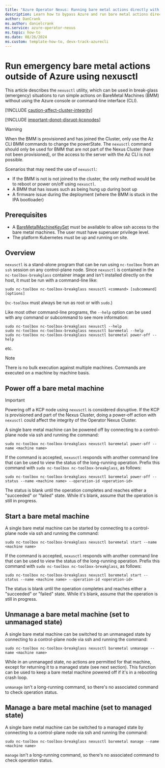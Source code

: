 ```yaml
---
title: "Azure Operator Nexus: Running bare metal actions directly with nexusctl"
description: Learn how to bypass Azure and run bare metal actions directly in an emergency using nexusctl.
author: DanCrank
ms.author: danielcrank
ms.service: azure-operator-nexus
ms.topic: how-to
ms.date: 08/26/2024
ms.custom: template-how-to, devx-track-azurecli
---
```


# Run emergency bare metal actions outside of Azure using nexusctl

This article describes the `nexusctl` utility, which can be used in break-glass (emergency) situations to
run simple actions on BareMetal Machines (BMM) without using the Azure console or command-line interface (CLI).

[!INCLUDE [caution-affect-cluster-integrity](./includes/baremetal-machines/caution-affect-cluster-integrity.md)]

[!INCLUDE [important-donot-disrupt-kcpnodes](./includes/baremetal-machines/important-donot-disrupt-kcpnodes.md)]

> [!WARNING]
> When the BMM is provisioned and has joined the Cluster, only use the Az CLI BMM commands to change the powerState.
> The `nexusctl` command should only be used for BMM that are not part of the Nexus Cluster (have not been provisioned), or the access to the server with the Az CLI is not possible.

Scenarios that may need the use of `nexusctl`:

- If the BMM is not is not joined to the cluster, the only method would be to reboot or power on/off using `nexusctl`.
- A BMM that has issues such as being hung up during boot up
- A firmware issue during the deployment (where the BMM is stuck in the IPA bootloader)

## Prerequisites

- A [BareMetalMachineKeySet](./howto-baremetal-bmm-ssh.md) must be available to allow ssh access to the bare metal machines. The user must have superuser privilege level.
- The platform Kubernetes must be up and running on site.

## Overview

`nexusctl` is a stand-alone program that can be run using `nc-toolbox` from an `ssh` session on any control-plane node. Since `nexusctl` is contained in the `nc-toolbox-breakglass` container image and isn't installed directly on the host, it must be run with a command-line like:

```shell
sudo nc-toolbox nc-toolbox-breakglass nexusctl <command> [subcommand] [options]
```

(`nc-toolbox` must always be run as root or with `sudo`.)

Like most other command-line programs, the `--help` option can be used with any command or subcommand to see more information:

```shell
sudo nc-toolbox nc-toolbox-breakglass nexusctl --help
sudo nc-toolbox nc-toolbox-breakglass nexusctl baremetal --help
sudo nc-toolbox nc-toolbox-breakglass nexusctl baremetal power-off --help
```

etc.

> [!NOTE]
> There is no bulk execution against multiple machines. Commands are executed on a machine by machine basis.

## Power off a bare metal machine

> [!IMPORTANT]
> Powering off a KCP node using `nexusctl` is considered disruptive.
> If the KCP is provisioned and part of the Nexus Cluster, doing a power-off action with `nexusctl` could affect the integrity of the Operator Nexus Cluster.

A single bare metal machine can be powered off by connecting to a control-plane node via ssh and running the command:

```shell
sudo nc-toolbox nc-toolbox-breakglass nexusctl baremetal power-off --name <machine name>
```

If the command is accepted, `nexusctl` responds with another command line that can be used to view the status of the long-running operation. Prefix this command with `sudo nc-toolbox nc-toolbox-breakglass`, as follows:

```shell
sudo nc-toolbox nc-toolbox-breakglass nexusctl baremetal power-off --status --name <machine name> --operation-id <operation-id>
```

The status is blank until the operation completes and reaches either a "succeeded" or "failed" state. While it's blank, assume that the operation is still in progress.

## Start a bare metal machine

A single bare metal machine can be started by connecting to a control-plane node via ssh and running the command:

```shell
sudo nc-toolbox nc-toolbox-breakglass nexusctl baremetal start --name <machine name>
```

If the command is accepted, `nexusctl` responds with another command line that can be used to view the status of the long-running operation. Prefix this command with `sudo nc-toolbox nc-toolbox-breakglass`, as follows:

```shell
sudo nc-toolbox nc-toolbox-breakglass nexusctl baremetal start --status --name <machine name> --operation-id <operation-id>
```

The status is blank until the operation completes and reaches either a "succeeded" or "failed" state. While it's blank, assume that the operation is still in progress.

## Unmanage a bare metal machine (set to unmanaged state)

A single bare metal machine can be switched to an unmanaged state by connecting to a control-plane node via ssh and running the command:

```shell
sudo nc-toolbox nc-toolbox-breakglass nexusctl baremetal unmanage --name <machine name>
```

While in an unmanaged state, no actions are permitted for that machine, except for returning it to a managed state (see next section). This function can be used to keep a bare metal machine powered off if it's in a rebooting crash loop.

`unmanage` isn't a long-running command, so there's no associated command to check operation status.

## Manage a bare metal machine (set to managed state)

A single bare metal machine can be switched to a managed state by connecting to a control-plane node via ssh and running the command:

```shell
sudo nc-toolbox nc-toolbox-breakglass nexusctl baremetal manage --name <machine name>
```

`manage` isn't a long-running command, so there's no associated command to check operation status.
